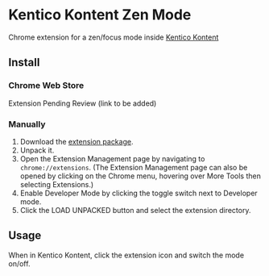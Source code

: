 # Kentico Kontent Zen Mode
Chrome extension for a zen/focus mode inside [Kentico Kontent](https://kontent.ai/)

## Install
### Chrome Web Store
Extension Pending Review (link to be added)

### Manually
1. Download the [extension package](https://github.com/amrancz/kontent-zen-mode/blob/master/kontent-zen.zip).
2. Unpack it.
3. Open the Extension Management page by navigating to `chrome://extensions`. (The Extension Management page can also be opened by clicking on the Chrome menu, hovering over More Tools then selecting Extensions.)
4. Enable Developer Mode by clicking the toggle switch next to Developer mode.
5. Click the LOAD UNPACKED button and select the extension directory.

## Usage
When in Kentico Kontent, click the extension icon and switch the mode on/off.
